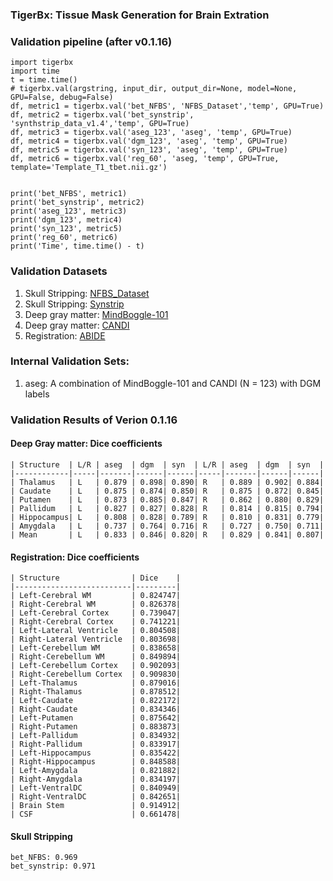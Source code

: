 ### TigerBx: Tissue Mask Generation for Brain Extration

### Validation pipeline (after v0.1.16)

    import tigerbx
    import time
    t = time.time()
    # tigerbx.val(argstring, input_dir, output_dir=None, model=None, GPU=False, debug=False)
    df, metric1 = tigerbx.val('bet_NFBS', 'NFBS_Dataset','temp', GPU=True)
    df, metric2 = tigerbx.val('bet_synstrip', 'synthstrip_data_v1.4','temp', GPU=True)
    df, metric3 = tigerbx.val('aseg_123', 'aseg', 'temp', GPU=True)
    df, metric4 = tigerbx.val('dgm_123', 'aseg', 'temp', GPU=True)
    df, metric5 = tigerbx.val('syn_123', 'aseg', 'temp', GPU=True)
    df, metric6 = tigerbx.val('reg_60', 'aseg, 'temp', GPU=True, template='Template_T1_tbet.nii.gz')

    
    print('bet_NFBS', metric1)
    print('bet_synstrip', metric2)
    print('aseg_123', metric3)
    print('dgm_123', metric4)
    print('syn_123', metric5)
    print('reg_60', metric6)
    print('Time', time.time() - t)

### Validation Datasets
1. Skull Stripping: [NFBS_Dataset](http://preprocessed-connectomes-project.org/NFB_skullstripped)
2. Skull Stripping: [Synstrip](https://surfer.nmr.mgh.harvard.edu/docs/synthstrip)
3. Deep gray matter: [MindBoggle-101](https://mindboggle.info/)
4. Deep gray matter: [CANDI](https://www.nitrc.org/projects/candi_share/)
5. Registration: [ABIDE](https://fcon_1000.projects.nitrc.org/indi/abide/)


### Internal Validation Sets:
1. aseg: A combination of MindBoggle-101 and CANDI (N = 123) with DGM labels

### Validation Results of Verion 0.1.16
#### Deep Gray matter: Dice coefficients

    | Structure  | L/R | aseg  | dgm  | syn  | L/R | aseg  | dgm  | syn  |
    |------------|-----|-------|------|------|-----|-------|------|------|
    | Thalamus   | L   | 0.879 | 0.898| 0.890| R   | 0.889 | 0.902| 0.884|
    | Caudate    | L   | 0.875 | 0.874| 0.850| R   | 0.875 | 0.872| 0.845|
    | Putamen    | L   | 0.873 | 0.885| 0.847| R   | 0.862 | 0.880| 0.829|
    | Pallidum   | L   | 0.827 | 0.827| 0.828| R   | 0.814 | 0.815| 0.794|
    | Hippocampus| L   | 0.808 | 0.828| 0.789| R   | 0.810 | 0.831| 0.779|
    | Amygdala   | L   | 0.737 | 0.764| 0.716| R   | 0.727 | 0.750| 0.711|
    | Mean       | L   | 0.833 | 0.846| 0.820| R   | 0.829 | 0.841| 0.807|
#### Registration: Dice coefficients

    | Structure                | Dice    |
    |--------------------------|---------|
    | Left-Cerebral WM         | 0.824747|
    | Right-Cerebral WM        | 0.826378|
    | Left-Cerebral Cortex     | 0.739047|
    | Right-Cerebral Cortex    | 0.741221|
    | Left-Lateral Ventricle   | 0.804508|
    | Right-Lateral Ventricle  | 0.803698|
    | Left-Cerebellum WM       | 0.838658|
    | Right-Cerebellum WM      | 0.849894|
    | Left-Cerebellum Cortex   | 0.902093|
    | Right-Cerebellum Cortex  | 0.909830|
    | Left-Thalamus            | 0.879016|
    | Right-Thalamus           | 0.878512|
    | Left-Caudate             | 0.822172|
    | Right-Caudate            | 0.834346|
    | Left-Putamen             | 0.875642|
    | Right-Putamen            | 0.883873|
    | Left-Pallidum            | 0.834932|
    | Right-Pallidum           | 0.833917|
    | Left-Hippocampus         | 0.835422|
    | Right-Hippocampus        | 0.848588|
    | Left-Amygdala            | 0.821882|
    | Right-Amygdala           | 0.834197|
    | Left-VentralDC           | 0.840949|
    | Right-VentralDC          | 0.842651|
    | Brain Stem               | 0.914912|
    | CSF                      | 0.661478|
#### Skull Stripping
    bet_NFBS: 0.969
    bet_synstrip: 0.971





